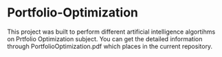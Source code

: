 # Portfolio-Optimization

This project was built to perform different artificial intelligence algortihms on Prtfolio Optimization subject. You can get the detailed information through PortfolioOptimization.pdf which places in the current repository.